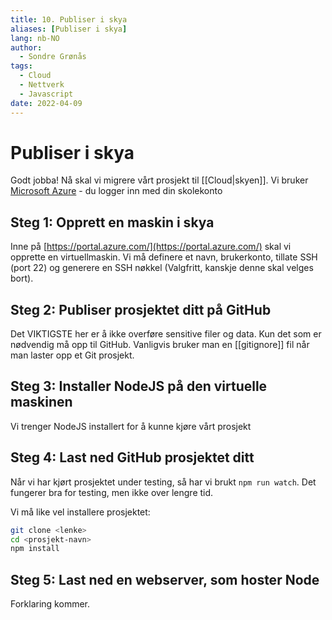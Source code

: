 ```yaml
---
title: 10. Publiser i skya
aliases: [Publiser i skya]
lang: nb-NO
author:
  - Sondre Grønås
tags:
  - Cloud
  - Nettverk
  - Javascript
date: 2022-04-09
---
```

# Publiser i skya
Godt jobba! Nå skal vi migrere vårt prosjekt til [[Cloud|skyen]]. Vi bruker [Microsoft Azure](https://azure.microsoft.com/en-us/) - du logger inn med din skolekonto

## Steg 1: Opprett en maskin i skya
Inne på [https://portal.azure.com/](https://portal.azure.com/) skal vi opprette en virtuellmaskin. Vi må definere et navn, brukerkonto, tillate SSH (port 22) og generere en SSH nøkkel (Valgfritt, kanskje denne skal velges bort).

## Steg 2: Publiser prosjektet ditt på GitHub
Det VIKTIGSTE her er å ikke overføre sensitive filer og data. Kun det som er nødvendig må opp til GitHub. Vanligvis bruker man en [[gitignore]] fil når man laster opp et Git prosjekt.

## Steg 3: Installer NodeJS på den virtuelle maskinen
Vi trenger NodeJS installert for å kunne kjøre vårt prosjekt

## Steg 4: Last ned GitHub prosjektet ditt
Når vi har kjørt prosjektet under testing, så har vi brukt `npm run watch`. Det fungerer bra for testing, men ikke over lengre tid.

Vi må like vel installere prosjektet:
```sh
git clone <lenke>
cd <prosjekt-navn>
npm install
```

## Steg 5: Last ned en webserver, som hoster Node
Forklaring kommer.

